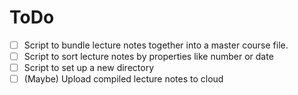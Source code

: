 # ToDo

- [ ] Script to bundle lecture notes together into a master course file.
- [ ] Script to sort lecture notes by properties like number or date
- [ ] Script to set up a new directory
- [ ] (Maybe) Upload compiled lecture notes to cloud